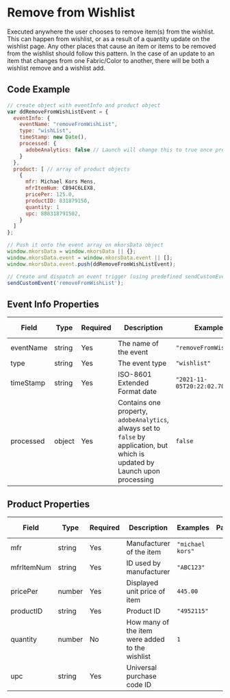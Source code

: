 # Remove from Wishlist
Executed anywhere the user chooses to remove item(s) from the wishlist. This can happen from wishlist, or as a result of a quantity update on the wishlist page. Any other places that cause an item or items to be removed from the wishlist should follow this pattern. In the case of an update to an item that changes from one Fabric/Color to another, there will be both a wishlist remove and a wishlist add. 

## Code Example

```javascript
// create object with eventInfo and product object
var ddRemoveFromWishListEvent = {
  eventInfo: {
    eventName: "removeFromWishList",
    type: "wishList",
    timeStamp: new Date(),
    processed: {
      adobeAnalytics: false // Launch will change this to true once processed 
    }
  },
  product: [ // array of product objects
    {
      mfr: Michael Kors Mens,
      mfrItemNum: CB94C6LEX8,
      pricePer: 125.0,
      productID: 831879150,
      quantity: 1 
      upc: 888318791502,
    }
  ]
};

// Push it onto the event array on mkorsData object
window.mkorsData = window.mkorsData || {};
window.mkorsData.event = window.mkorsData.event || [];
window.mkorsData.event.push(ddRemoveFromWishListEvent);

// Create and dispatch an event trigger (using predefined sendCustomEvent function)
sendCustomEvent('removeFromWishList');
```

## Event Info Properties
|Field|Type|Required|Description|Examples|Pattern|Min Length|Max Length|Min|Max|Multiple Of|
|-----|----|--------|-----------|--------|-------|----------|----------|---|---|-----------|
|eventName|string|Yes|The name of the event|`"removeFromWishList"`|
|type|string|Yes|The event type|`"wishlist"`|
|timeStamp|string|Yes|ISO-8601 Extended Format date|`"2021-11-05T20:22:02.707Z"`|
|processed|object|Yes|Contains one property, `adobeAnalytics`, always set to `false` by application, but which is updated by Launch upon processing|`false`|

## Product Properties
|Field|Type|Required|Description|Examples|Pattern|Min Length|Max Length|Min|Max|Multiple Of|
|-----|----|--------|-----------|--------|-------|----------|----------|---|---|-----------|
|mfr|string|Yes|Manufacturer of the item|`"michael kors"`|
|mfrItemNum|string|Yes|ID used by manufacturer|`"ABC123"`|
|pricePer|number|Yes|Displayed unit price of item|`445.00`|
|productID|string|Yes|Product ID|`"4952115"`|
|quantity|number|No|How many of the item were added to the wishlist|`1`|
|upc|string|Yes|Universal purchase code ID|